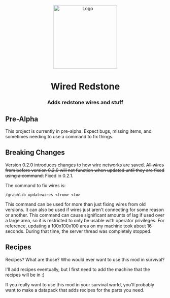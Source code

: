 <center>
<p align="center"><img src="https://raw.githubusercontent.com/Kneelawk/WiredRedstone/main/src/main/resources/assets/wiredredstone/icon-256.png" alt="Logo" width="200"></p>
<h1 align="center">Wired Redstone</h1>
<h3 align="center">Adds redstone wires and stuff</h3>
</center>

## Pre-Alpha

This project is currently in pre-alpha. Expect bugs, missing items, and sometimes needing to use a command to fix
things.

## Breaking Changes

Version 0.2.0 introduces changes to how wire networks are saved. ~~All wires from before version 0.2.0 will not function
when updated until they are fixed using a command.~~ Fixed in 0.2.1.

The command to fix wires is:

```
/graphlib updatewires <from> <to>
```

This command can be used for more than just fixing wires from old versions. It can also be used if wires just aren't
connecting for some reason or another. This command can cause significant amounts of lag if used over a large area, so
it is restricted to only be usable with operator privileges. For reference, updating a 100x100x100 area on my machine
took about 16 seconds. During that time, the server thread was completely stopped.

## Recipes

Recipes? What are those? Who would ever want to use this mod in survival?

I'll add recipes eventually, but I first need to add the machine that the recipes will be in :)

If you really want to use this mod in your survival world, you'll probably want to make a datapack that adds recipes for
the parts you need.
